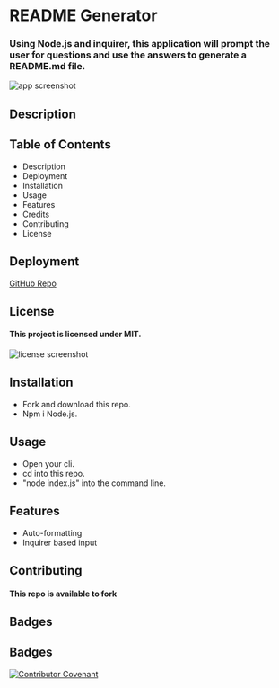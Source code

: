 # README Generator 

### Using Node.js and inquirer, this application will prompt the user for questions and use the answers to generate a README.md file.
![app screenshot](image.jpg)

## Description

###

## Table of Contents

- Description
- Deployment
- Installation
- Usage
- Features
- Credits
- Contributing
- License

## Deployment

[GitHub Repo](https://www.example.com)

## License

#### This project is licensed under MIT.

![license screenshot](image.jpg)

## Installation

- Fork and download this repo.
- Npm i Node.js.

## Usage

- Open your cli.
- cd into this repo.
- "node index.js" into the command line.

## Features

- Auto-formatting
- Inquirer based input

## Contributing

#### This repo is available to fork

## Badges

 ## Badges
  [![Contributor Covenant](https://img.shields.io/badge/Contributor%20Covenant-2.0-4baaaa.svg)](code_of_conduct.md)
